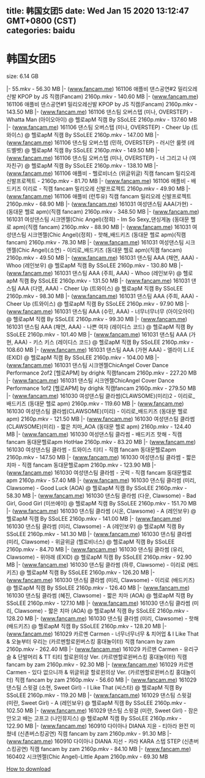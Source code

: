 
title: 韩国女团5
date: Wed Jan 15 2020 13:12:47 GMT+0800 (CST)    
categories: baidu
---

# 韩国女团5
size: 6.14 GB
 
 
|- 55.mkv - 56.30 MB
|- (www.fancam.me) 161106 애플비 댄스공연#2 밀리오레신발 KPOP by JS 직캠(Fancam) 2160p.mkv - 140.60 MB
|- (www.fancam.me) 161106 애플비 댄스공연#1 밀리오레신발 KPOP by JS 직캠(Fancam) 2160p.mkv - 143.50 MB
|- (www.fancam.me) 161106 댄스팀 오버스텝 (미나, OVERSTEP) - Whatta Man (아이오아이) @ 헬로apM 직캠 By SSoLEE 2160p.mkv - 137.60 MB
|- (www.fancam.me) 161106 댄스팀 오버스텝 (미나, OVERSTEP) - Cheer Up (트와이스) @ 헬로apM 직캠 By SSoLEE 2160p.mkv - 147.00 MB
|- (www.fancam.me) 161106 댄스팀 오버스텝 (민하, OVERSTEP) - 러시안 룰렛 (레드벨벳) @ 헬로apM 직캠 By SSoLEE 2160p.mkv - 149.50 MB
|- (www.fancam.me) 161106 댄스팀 오버스텝 (미나, OVERSTEP) - 너 그리고 나 (여자친구) @ 헬로apM 직캠 By SSoLEE 2160p.mkv - 138.10 MB
|- (www.fancam.me) 161106 애플비 - 헬로비너스 (위글위글) 직캠 fancam 밀리오레 신발프로젝트 - 2160p.mkv - 81.70 MB
|- (www.fancam.me) 161106 애플비 - 배드키즈 이리로 - 직캠 fancam 밀리오레 신발프로젝트 2160p.mkv - 49.90 MB
|- (www.fancam.me) 161106 애플비 (런투유) 직캠 fancam 밀리오레 신발프로젝트 2160p.mkv - 68.90 MB
|- (www.fancam.me) 161031 여성댄스팀 AAA(가현) - (동대문 헬로 apm)(직캠 fancam) 2160p.mkv - 348.50 MB
|- (www.fancam.me) 161031 여성댄스팀 시크엔젤(Chic Angel)(정희) - Im So Sexy_댄싱게놈 (동대문 헬로 apm)(직캠 fancam) 2160p.mkv - 88.90 MB
|- (www.fancam.me) 161031 여성댄스팀 시크엔젤(Chic Angel)(정희) - 핫해_배드키즈 (동대문 헬로 apm)(직캠 fancam) 2160p.mkv - 78.30 MB
|- (www.fancam.me) 161031 여성댄스팀 시크엔젤(Chic Angel)(소연) - 이리로_배드키즈 (동대문 헬로 apm)(직캠 fancam) 2160p.mkv - 49.50 MB
|- (www.fancam.me) 161031 댄스팀 AAA (채연, AAA) - Whoo (레인보우) @ 헬로apM 직캠 By SSoLEE 2160p.mkv - 130.80 MB
|- (www.fancam.me) 161031 댄스팀 AAA (주희, AAA) - Whoo (레인보우) @ 헬로apM 직캠 By SSoLEE 2160p.mkv - 131.50 MB
|- (www.fancam.me) 161031 댄스팀 AAA (다영, AAA) - Cheer Up (트와이스) @ 헬로apM 직캠 By SSoLEE 2160p.mkv - 98.30 MB
|- (www.fancam.me) 161031 댄스팀 AAA (주희, AAA) - Cheer Up (트와이스) @ 헬로apM 직캠 By SSoLEE 2160p.mkv - 97.90 MB
|- (www.fancam.me) 161031 댄스팀 AAA (수민, AAA) - 너무너무너무 (아이오아이) @ 헬로apM 직캠 By SSoLEE 2160p.mkv - 99.30 MB
|- (www.fancam.me) 161031 댄스팀 AAA (채연, AAA) - 나쁜 여자 (레이디스 코드) @ 헬로apM 직캠 By SSoLEE 2160p.mkv - 101.40 MB
|- (www.fancam.me) 161031 댄스팀 AAA (가현, AAA) - 키스 키스 (레이디스 코드) @ 헬로apM 직캠 By SSoLEE 2160p.mkv - 108.60 MB
|- (www.fancam.me) 161031 댄스팀 AAA (가현 AAA) - 엘라이 L.I.E (EXID) @ 헬로apM 직캠 By SSoLEE 2160p.mkv - 104.00 MB
|- (www.fancam.me) 161031 댄스팀 시크엔젤ChicAngel Cover Dance Performance 2of2 [헬로APM] by drighk 직캠fancam 2160p.mkv - 227.20 MB
|- (www.fancam.me) 161031 댄스팀 시크엔젤ChicAngel Cover Dance Performance 1of2 [헬로APM] by drighk 직캠fancam 2160p.mkv - 279.50 MB
|- (www.fancam.me) 161030 여성댄스팀 클라썸(CLAWSOME)(미리)2 - 이리로_배드키즈 (동대문 헬로 apm) 2160p.mkv - 119.60 MB
|- (www.fancam.me) 161030 여성댄스팀 클라썸(CLAWSOME)(미리) - 이리로_배드키즈 (동대문 헬로 apm) 2160p.mkv - 121.50 MB
|- (www.fancam.me) 161030 여성댄스팀 클라썸(CLAWSOME)(미리) - 짧은 치마_AOA (동대문 헬로 apm) 2160p.mkv - 124.40 MB
|- (www.fancam.me) 161030 여성댄스팀 클라썸 - 배드키즈 핫해 - 직캠 fancam 동대문헬로apm HotHae 2160p.mkv - 83.20 MB
|- (www.fancam.me) 161030 여성댄스팀 클라썸 - 트와이스 티티 - 직캠 fancam 동대문헬로apm 2160p.mkv - 147.50 MB
|- (www.fancam.me) 161030 여성댄스팀 클라썸 - 짧은치마 - 직캠 fancam 동대문헬로apm 2160p.mkv - 123.90 MB
|- (www.fancam.me) 161030 여성댄스팀 클라썸 - 굿럭 - 직캠 fancam 동대문헬로apm 2160p.mkv - 57.40 MB
|- (www.fancam.me) 161030 댄스팀 클라썸 (미리, Clawsome) - Good Luck (AOA) @ 헬로apM 직캠 By SSoLEE 2160p.mkv - 58.30 MB
|- (www.fancam.me) 161030 댄스팀 클라썸 (다운, Clawsome) - Bad Girl, Good Girl (미쓰에이) @ 헬로apM 직캠 By SSoLEE 2160p.mkv - 151.70 MB
|- (www.fancam.me) 161030 댄스팀 클라썸 (시온, Clawsome) - A (레인보우) @ 헬로apM 직캠 By SSoLEE 2160p.mkv - 141.00 MB
|- (www.fancam.me) 161030 댄스팀 클라썸 (미리, Clawsome) - A (레인보우) @ 헬로apM 직캠 By SSoLEE 2160p.mkv - 141.30 MB
|- (www.fancam.me) 161030 댄스팀 클라썸 (미리, Clawsome) - 위글위글 (헬로비너스) @ 헬로apM 직캠 By SSoLEE 2160p.mkv - 84.70 MB
|- (www.fancam.me) 161030 댄스팀 클라썸 (유리, Clawsome) - 위아래 (EXID) @ 헬로apM 직캠 By SSoLEE 2160p.mkv - 92.90 MB
|- (www.fancam.me) 161030 댄스팀 클라썸 (하루, Clawsome) - 이리로 (배드키즈) @ 헬로apM 직캠 By SSoLEE 2160p.mkv - 126.20 MB
|- (www.fancam.me) 161030 댄스팀 클라썸 (미리, Clawsome) - 이리로 (배드키즈) @ 헬로apM 직캠 By SSoLEE 2160p.mkv - 126.40 MB
|- (www.fancam.me) 161030 댄스팀 클라썸 (혜진, Clawsome) - 짧은 치마 (AOA) @ 헬로apM 직캠 By SSoLEE 2160p.mkv - 127.10 MB
|- (www.fancam.me) 161030 댄스팀 클라썸 (미리, Clawsome) - 짧은 치마 (AOA) @ 헬로apM 직캠 By SSoLEE 2160p.mkv - 128.20 MB
|- (www.fancam.me) 161030 댄스팀 클라썸 (미리, Clawsome) - 핫해 (배드키즈) @ 헬로apM 직캠 By SSoLEE 2160p.mkv - 128.20 MB
|- (www.fancam.me) 161029 카르멘 Carmen - 너무너무너무 & 치어업 & I Like That & 오늘부터 우리는 (카르멘할로윈버스킹 홍대놀이터) 직캠 fancam by zam 2160p.mkv - 262.40 MB
|- (www.fancam.me) 161029 카르멘 Carmen - 유리구슬 & 단발머리 & TT 티티 할로윈의상 Ver. (카르멘할로윈버스킹 홍대놀이터) 직캠 fancam by zam 2160p.mkv - 92.30 MB
|- (www.fancam.me) 161029 카르멘 Carmen - 있다 없으니까 & 위글위글 할로윈의상 Ver. (카르멘할로윈버스킹 홍대놀이터) 직캠 fancam by zam 2160p.mkv - 56.60 MB
|- (www.fancam.me) 161029 댄스팀 스윗걸 (소현, Sweet Girl) - I Like That (씨스타) @ 헬로apM 직캠 By SSoLEE 2160p.mkv - 119.20 MB
|- (www.fancam.me) 161029 댄스팀 스윗걸 (미란, Sweet Girl) - A (레인보우) @ 헬로apM 직캠 By SSoLEE 2160p.mkv - 102.50 MB
|- (www.fancam.me) 161029 댄스팀 스윗걸 (미란, Sweet Girl) - 잠은 안오고 배는 고프고 (나인뮤지스) @ 헬로apM 직캠 By SSoLEE 2160p.mkv - 122.90 MB
|- (www.fancam.me) 160910 다이아나 DIANA 지윤 - 티아라 완전 미쳤네 (신촌버스킹공연) 직캠 fancam by zam 2160p.mkv - 91.30 MB
|- (www.fancam.me) 160910 다이아나 DIANA 지선 - 카라 KARA 스텝 STEP (신촌버스킹공연) 직캠 fancam by zam 2160p.mkv - 84.10 MB
|- (www.fancam.me) 160402 시크엔젤(Chic Angel)-Little Apam 2160p.mkv - 69.30 MB

[How to download](https://bpcam.bemobtrk.com/go/2ceec3aa-1ca2-46d6-b9ff-aaa5c184517c?jno=74)